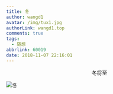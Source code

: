 ```yaml
---
title: 冬
author: wangd1
avatar: /img/tux1.jpg
authorLink: wangd1.top
comments: true
tags:
  - 随想
abbrlink: 60019
date: 2018-11-07 22:16:01
---
```


<center>冬将至</center>
<!--more-->

![冬](https://cdn.jsdelivr.net/gh/wangd1/cdn@2.3/blogimg/20181107.jpg)